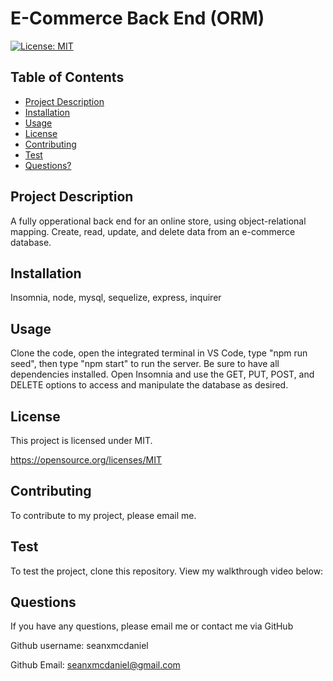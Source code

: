 # E-Commerce Back End (ORM)
  [![License: MIT](https://img.shields.io/badge/License-MIT-yellow.svg)](https://opensource.org/licenses/MIT)

  ## Table of Contents

  * [Project Description](#project-description)
  * [Installation](#installation)
  * [Usage](#usage)
  * [License](#license)
  * [Contributing](#contributing)
  * [Test](#Test)
  * [Questions?](#questions)

  ## Project Description
  
  A fully opperational back end for an online store, using object-relational mapping. Create, read, update, and delete data from an e-commerce database. 
  
  ## Installation
  
  Insomnia, node, mysql, sequelize, express, inquirer
  
  ## Usage
  
  Clone the code, open the integrated terminal in VS Code, type "npm run seed", then type "npm start" to run the server. Be sure to have all dependencies installed. Open Insomnia and use the GET, PUT, POST, and DELETE options to access and manipulate the database as desired.
  
  ## License
  
  This project is licensed under MIT. 

  https://opensource.org/licenses/MIT
  
  ## Contributing
  
  To contribute to my project, please email me.
  
  ## Test
  
  To test the project, clone this repository. View my walkthrough video below:
  
  ## Questions

  If you have any questions, please email me or contact me via GitHub
  
  Github username: seanxmcdaniel
  
  Github Email: seanxmcdaniel@gmail.com
